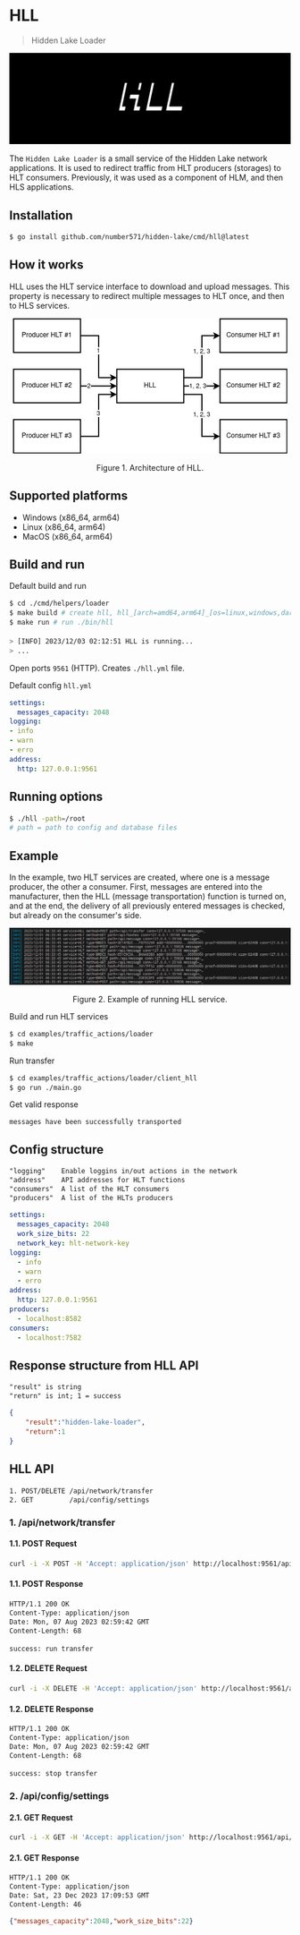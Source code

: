 # HLL

> Hidden Lake Loader

<img src="images/hll_logo.png" alt="hll_logo.png"/>

The `Hidden Lake Loader` is a small service of the Hidden Lake network applications. It is used to redirect traffic from HLT producers (storages) to HLT consumers. Previously, it was used as a component of HLM, and then HLS applications.

## Installation

```bash
$ go install github.com/number571/hidden-lake/cmd/hll@latest
```

## How it works

HLL uses the HLT service interface to download and upload messages. This property is necessary to redirect multiple messages to HLT once, and then to HLS services.

<p align="center"><img src="images/hll_arch.png" alt="hll_arch.png"/></p>
<p align="center">Figure 1. Architecture of HLL.</p>

## Supported platforms

- Windows (x86_64, arm64)
- Linux (x86_64, arm64)
- MacOS (x86_64, arm64)

## Build and run

Default build and run

```bash 
$ cd ./cmd/helpers/loader
$ make build # create hll, hll_[arch=amd64,arm64]_[os=linux,windows,darwin] and copy to ./bin
$ make run # run ./bin/hll

> [INFO] 2023/12/03 02:12:51 HLL is running...
> ...
```

Open ports `9561` (HTTP).
Creates `./hll.yml` file.

Default config `hll.yml`

```yaml
settings:
  messages_capacity: 2048
logging:
- info
- warn
- erro
address:
  http: 127.0.0.1:9561
```

## Running options

```bash
$ ./hll -path=/root
# path = path to config and database files
```

## Example 

In the example, two HLT services are created, where one is a message producer, the other a consumer. First, messages are entered into the manufacturer, then the HLL (message transportation) function is turned on, and at the end, the delivery of all previously entered messages is checked, but already on the consumer's side.

<p align="center"><img src="images/hll_logger.png" alt="hll_logger.png"/></p>
<p align="center">Figure 2. Example of running HLL service.</p>

Build and run HLT services
```bash
$ cd examples/traffic_actions/loader
$ make
```

Run transfer
```bash
$ cd examples/traffic_actions/loader/client_hll
$ go run ./main.go
```

Get valid response
```
messages have been successfully transported
```

## Config structure

```
"logging"    Enable loggins in/out actions in the network
"address"    API addresses for HLT functions
"consumers"  A list of the HLT consumers
"producers"  A list of the HLTs producers
```

```yaml
settings:
  messages_capacity: 2048
  work_size_bits: 22
  network_key: hlt-network-key
logging:
  - info
  - warn
  - erro
address:
  http: 127.0.0.1:9561
producers:
  - localhost:8582
consumers:
  - localhost:7582
```

## Response structure from HLL API

```
"result" is string
"return" is int; 1 = success
```

```json
{
	"result":"hidden-lake-loader",
	"return":1
}
```

## HLL API

```
1. POST/DELETE /api/network/transfer
2. GET         /api/config/settings
```

### 1. /api/network/transfer

#### 1.1. POST Request

```bash
curl -i -X POST -H 'Accept: application/json' http://localhost:9561/api/network/transfer
```

#### 1.1. POST Response

```
HTTP/1.1 200 OK
Content-Type: application/json
Date: Mon, 07 Aug 2023 02:59:42 GMT
Content-Length: 68

success: run transfer
```

#### 1.2. DELETE Request

```bash
curl -i -X DELETE -H 'Accept: application/json' http://localhost:9561/api/network/transfer
```

#### 1.2. DELETE Response

```
HTTP/1.1 200 OK
Content-Type: application/json
Date: Mon, 07 Aug 2023 02:59:42 GMT
Content-Length: 68

success: stop transfer
```

### 2. /api/config/settings

#### 2.1. GET Request

```bash
curl -i -X GET -H 'Accept: application/json' http://localhost:9561/api/config/settings
```

#### 2.1. GET Response

```
HTTP/1.1 200 OK
Content-Type: application/json
Date: Sat, 23 Dec 2023 17:09:53 GMT
Content-Length: 46
```

```json
{"messages_capacity":2048,"work_size_bits":22}
```

